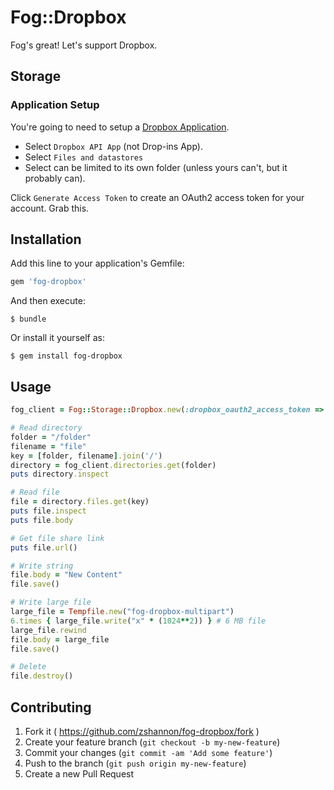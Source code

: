 # Fog::Dropbox

Fog's great! Let's support Dropbox.

## Storage

### Application Setup

You're going to need to setup a [Dropbox Application](https://www.dropbox.com/developers/apps).
- Select `Dropbox API App` (not Drop-ins App).
- Select `Files and datastores`
- Select can be limited to its own folder (unless yours can't, but it probably can).

Click `Generate Access Token` to create an OAuth2 access token for your account. Grab this.

## Installation

Add this line to your application's Gemfile:

```ruby
gem 'fog-dropbox'
```

And then execute:

    $ bundle

Or install it yourself as:

    $ gem install fog-dropbox

## Usage

```ruby
fog_client = Fog::Storage::Dropbox.new(:dropbox_oauth2_access_token => ENV['DROPBOX_OAUTH2_ACCESS_TOKEN'])

# Read directory
folder = "/folder"
filename = "file"
key = [folder, filename].join('/')
directory = fog_client.directories.get(folder)
puts directory.inspect

# Read file
file = directory.files.get(key)
puts file.inspect
puts file.body

# Get file share link
puts file.url()

# Write string
file.body = "New Content"
file.save()

# Write large file
large_file = Tempfile.new("fog-dropbox-multipart")
6.times { large_file.write("x" * (1024**2)) } # 6 MB file
large_file.rewind
file.body = large_file
file.save()

# Delete
file.destroy()
```

## Contributing

1. Fork it ( https://github.com/zshannon/fog-dropbox/fork )
2. Create your feature branch (`git checkout -b my-new-feature`)
3. Commit your changes (`git commit -am 'Add some feature'`)
4. Push to the branch (`git push origin my-new-feature`)
5. Create a new Pull Request
